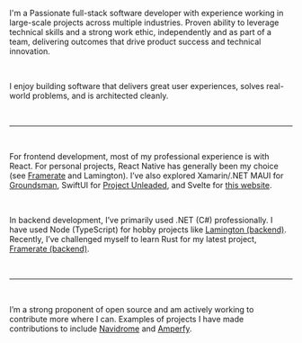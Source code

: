I'm a Passionate full-stack software developer with experience working in large-scale projects
across multiple industries. Proven ability to leverage technical skills and a strong work
ethic, independently and as part of a team, delivering outcomes that drive product success and
technical innovation.

<br/>

I enjoy building software that delivers great user experiences, solves real-world problems, and is architected cleanly.

<br />

---

<br />

For frontend development, most of my professional experience is with React. For personal projects, React Native has generally been my choice (see [Framerate](https://github.com/reillymc/Framerate) and Lamington). I’ve also explored Xamarin/.NET MAUI for [Groundsman](https://github.com/reillymc/Groundsman), SwiftUI for [Project Unleaded](https://github.com/reillymc/Project-Unleaded), and Svelte for [this website](https://github.com/reillymc/reillymc-site).

<br />

In backend development, I’ve primarily used .NET (C#) professionally. I have used Node (TypeScript) for hobby projects like [Lamington (backend)](https://github.com/reillymc/Lamington-Server). Recently, I’ve challenged myself to learn Rust for my latest project, [Framerate (backend)](https://github.com/reillymc/Framerate-Backend).

<br />

---

<br />

I’m a strong proponent of open source and am actively working to contribute more where I can. Examples of projects I have made contributions to include [Navidrome](https://github.com/navidrome/navidrome) and [Amperfy](https://github.com/BLeeEZ/amperfy).
